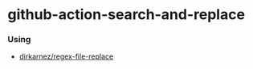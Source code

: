 github-action-search-and-replace
================================
### Using
- [dirkarnez/regex-file-replace](https://github.com/dirkarnez/regex-file-replace/tree/main)
